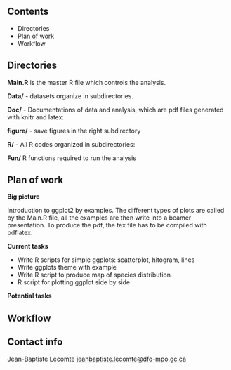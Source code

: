 Contents
--------

- Directories 
- Plan of work
- Workflow

Directories
--

**Main.R** is the master R file which controls the analysis.

**Data/**   - datasets organize in subdirectories.

**Doc/**  - Documentations of data and analysis, which are pdf files generated with knitr and latex:

**figure/** - save figures in the right subdirectory

**R/** - All R codes organized in subdirectories:

**Fun/** R functions required to run the analysis  


Plan of work
--

**Big picture**

Introduction to ggplot2 by examples. The different types of plots are called by the Main.R file, all the examples are then write into a beamer presentation. To produce the pdf, the tex file has to be compiled with pdflatex.

**Current tasks**


- Write R scripts for simple ggplots: scatterplot, hitogram, lines
- Write ggplots theme with example
- Write R script to produce map of species distribution
- R script for plotting ggplot side by side

**Potential tasks**


Workflow
----------------------------


Contact info
--
Jean-Baptiste Lecomte <jeanbaptiste.lecomte@dfo-mpo.gc.ca>





